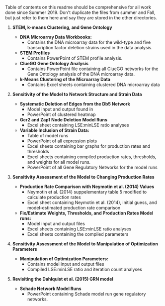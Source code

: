 Table of contents on this readme should be comprehensive for all work done since Summer 2019.  Don't duplicate the files from summer and Fall, but just refer to them here and say they are stored in the other directories.

1. **STEM, k-means Clustering, and Gene Ontology** 
   - **DNA Microarray Data Workbooks:** 
     - Contains the DNA microarray data for the wild-type and five transcription factor deletion strains used in the data analysis.
   - **STEM Profiles**
     - Contains PowerPoint of STEM profile analysis.
   - **ClueGO Gene Ontology Analysis** 
     - Contains PowerPoint file containing all ClueGO networks for the Gene Ontology analysis of the DNA microarray data.
   - **k-Means Clustering of the Microarray Data**
     - Contains Excel sheets containing clustered DNA microarray data

2. **Sensitivity of the Model to Network Structure and Strain Data**
   - **Systematic Deletion of Edges from the Db5 Network**
     - Model input and output found in
     - PowerPoint of clustered heatmap
   - **Gcr2 and Zap1 Node Deletion Model Runs**
     - Excel sheet containing LSE:minLSE ratio analyses
   - **Variable Inclusion of Strain Data:**
     - Table of model runs
     - PowerPoint of all expression plots
     - Excel sheets containing bar graphs for production rates and thresholds
     - Excel sheets containing compiled production rates, thresholds, and weights for all model runs.
     - PowerPoint of all Gene Regulatory Networks for the model runs
     
3. **Sensitivity Assessment of the Model to Changing Production Rates**
   - **Production Rate Comparison with Neymotin et al. (2014) Values**
     - Neymotin et al. (2014) suppelementary table 5 modified to calculate production rates
     - Excel sheet containing Neymotin et al. (2014), initial guess, and model-estimated production rate comparison
   - **Fix/Estimate Weights, Thresholds, and Production Rates Model runs:**
     - Model input and output files
     - Excel sheets containing LSE:minLSE ratio analyses
     - Excel sheets containing the compiled parameters
     
4. **Sensitivity Assessment of the Model to Manipulation of Optimization Parameters**
   - **Manipulation of Optimization Parameters:**
     - Contains model input and output files 
     - Compiled LSE:minLSE ratio and iteration count analyses

5. **Revisiting the Dahlquist et al. (2015) GRN model**
   - **Schade Network Model Runs**
     - PowerPoint containing Schade model run gene regulatory networks.

